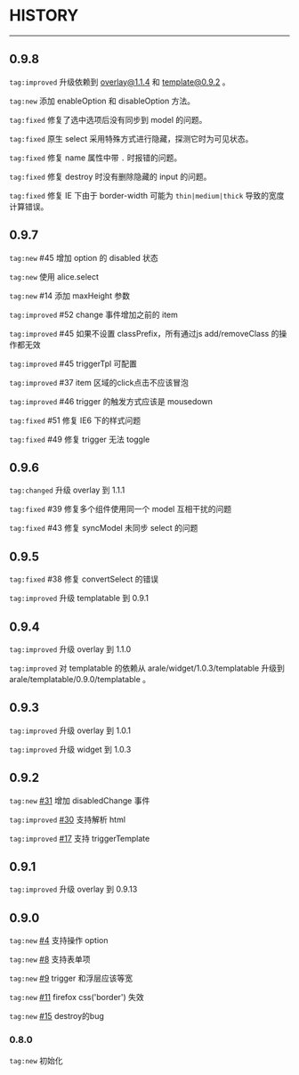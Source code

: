 # HISTORY

---

## 0.9.8

`tag:improved` 升级依赖到 overlay@1.1.4 和 template@0.9.2 。

`tag:new` 添加 enableOption 和 disableOption 方法。

`tag:fixed` 修复了选中选项后没有同步到 model 的问题。

`tag:fixed` 原生 select 采用特殊方式进行隐藏，探测它时为可见状态。

`tag:fixed` 修复 name 属性中带 `.` 时报错的问题。

`tag:fixed` 修复 destroy 时没有删除隐藏的 input 的问题。

`tag:fixed` 修复 IE 下由于 border-width 可能为 `thin|medium|thick` 导致的宽度计算错误。


## 0.9.7

`tag:new` #45 增加 option 的 disabled 状态

`tag:new` 使用 alice.select

`tag:new` #14 添加 maxHeight 参数

`tag:improved` #52 change 事件增加之前的 item

`tag:improved` #45 如果不设置 classPrefix，所有通过js add/removeClass 的操作都无效

`tag:improved` #45 triggerTpl 可配置

`tag:improved` #37 item 区域的click点击不应该冒泡

`tag:improved` #46 trigger 的触发方式应该是 mousedown

`tag:fixed` #51 修复 IE6 下的样式问题

`tag:fixed` #49 修复 trigger 无法 toggle 

## 0.9.6

`tag:changed` 升级 overlay 到 1.1.1

`tag:fixed` #39 修复多个组件使用同一个 model 互相干扰的问题 

`tag:fixed` #43 修复 syncModel 未同步 select 的问题 

## 0.9.5

`tag:fixed` #38 修复 convertSelect 的错误

`tag:improved` 升级 templatable 到 0.9.1


## 0.9.4

`tag:improved` 升级 overlay 到 1.1.0

`tag:improved` 对 templatable 的依赖从 arale/widget/1.0.3/templatable 升级到 arale/templatable/0.9.0/templatable 。


## 0.9.3

`tag:improved` 升级 overlay 到 1.0.1

`tag:improved` 升级 widget 到 1.0.3

## 0.9.2

`tag:new` [#31](https://github.com/aralejs/select/issues/31) 增加 disabledChange 事件

`tag:improved` [#30](https://github.com/aralejs/select/issues/30) 支持解析 html

`tag:improved` [#17](https://github.com/aralejs/select/issues/17) 支持 triggerTemplate

## 0.9.1

`tag:improved` 升级 overlay 到 0.9.13

## 0.9.0

`tag:new` [#4](https://github.com/aralejs/select/issues/4) 支持操作 option

`tag:new` [#8](https://github.com/aralejs/select/issues/8) 支持表单项

`tag:new` [#9](https://github.com/aralejs/select/issues/9) trigger 和浮层应该等宽

`tag:new` [#11](https://github.com/aralejs/select/issues/11) firefox css('border') 失效

`tag:new` [#15](https://github.com/aralejs/select/issues/15) destroy的bug

### 0.8.0

`tag:new` 初始化
